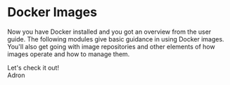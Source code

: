 # Docker Images

Now you have Docker installed and you got an overview from the user guide. The following modules give basic guidance in using Docker images. You'll also get going with image repositories and other elements of how images operate and how to manage them.

Let's check it out!  
Adron
